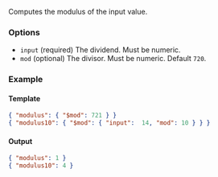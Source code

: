 Computes the modulus of the input value.

### Options

- `input` (required) The dividend. Must be numeric.
- `mod` (optional) The divisor. Must be numeric. Default `720`.

### Example
#### Template
```json
{ "modulus": { "$mod": 721 } }
{ "modulus10": { "$mod": { "input":  14, "mod": 10 } } }
```
#### Output
```json
{ "modulus": 1 }
{ "modulus10": 4 }
```